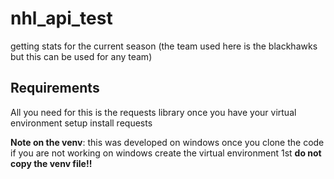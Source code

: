 # nhl_api_test
 getting stats for the current season (the team used here is the blackhawks but this can be used for any team)
 
 ## Requirements
 All you need for this is the requests library once you have your virtual environment setup install requests

**Note on the venv**: this was developed on windows once you clone the code if you are not working on windows create the virtual environment 1st **do not copy the venv file!!**
